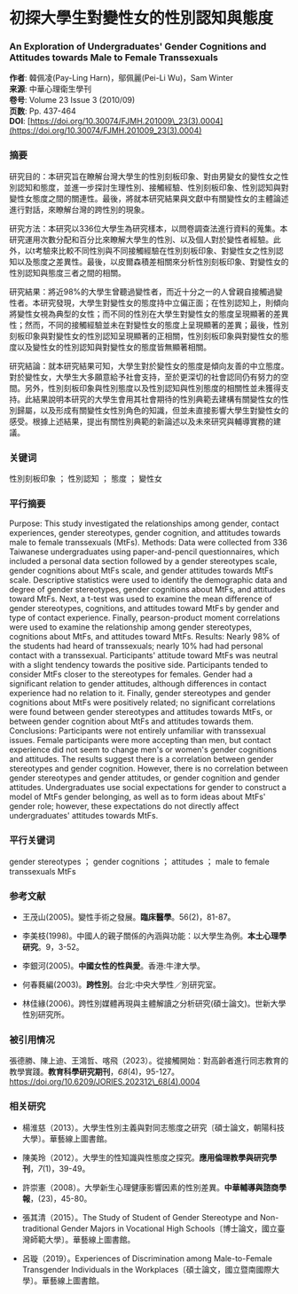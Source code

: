 # 初探大學生對變性女的性別認知與態度

### An Exploration of Undergraduates' Gender Cognitions and Attitudes towards Male to Female Transsexuals

**作者**: 韓佩凌(Pay-Ling Harn)，鄔佩麗(Pei-Li Wu)，Sam Winter  
**来源**: 中華心理衛生學刊  
**卷号**: Volume 23 Issue 3 (2010/09)  
**页数**: Pp. 437-464  
**DOI**: [https://doi.org/10.30074/FJMH.201009\_23(3).0004](https://doi.org/10.30074/FJMH.201009_23(3).0004)

### 摘要

研究目的：本研究旨在瞭解台灣大學生的性別刻板印象、對由男變女的變性女之性別認知和態度，並進一步探討生理性別、接觸經驗、性別刻板印象、性別認知與對變性女態度之間的關連性。最後，將就本研究結果與文獻中有關變性女的主體論述進行對話，來瞭解台灣的跨性別的現象。

研究方法：本研究以336位大學生為研究樣本，以問卷調查法進行資料的蒐集。本研究運用次數分配和百分比來瞭解大學生的性別、以及個人對於變性者經驗。此外，以t考驗來比較不同性別與不同接觸經驗在性別刻板印象、對變性女之性別認知以及態度之差異性。最後，以皮爾森積差相關來分析性別刻板印象、對變性女的性別認知與態度三者之間的相關。

研究結果：將近98%的大學生曾聽過變性者，而近十分之一的人曾親自接觸過變性者。本研究發現，大學生對變性女的態度持中立偏正面；在性別認知上，則傾向將變性女視為典型的女性；而不同的性別在大學生對變性女的態度呈現顯著的差異性；然而，不同的接觸經驗並未在對變性女的態度上呈現顯著的差異；最後，性別刻板印象與對變性女的性別認知呈現顯著的正相關，性別刻板印象與對變性女的態度以及變性女的性別認知與對變性女的態度皆無顯著相關。

研究結論：就本研究結果可知，大學生對於變性女的態度是傾向友善的中立態度。對於變性女，大學生大多願意給予社會支持，至於更深切的社會認同仍有努力的空間。另外，性別刻板印象與性別態度以及性別認知與性別態度的相關性並未獲得支持。此結果說明本研究的大學生會用其社會期待的性別典範去建構有關變性女的性別歸屬，以及形成有關變性女性別角色的知識，但並未直接影響大學生對變性女的感受。根據上述結果，提出有關性別典範的新論述以及未來研究與輔導實務的建議。

### 关键词

性別刻板印象 ； 性別認知 ； 態度 ； 變性女

### 平行摘要

Purpose: This study investigated the relationships among gender, contact experiences, gender stereotypes, gender cognition, and attitudes towards male to female transsexuals (MtFs). Methods: Data were collected from 336 Taiwanese undergraduates using paper-and-pencil questionnaires, which included a personal data section followed by a gender stereotypes scale, gender cognitions about MtFs scale, and gender attitudes towards MtFs scale. Descriptive statistics were used to identify the demographic data and degree of gender stereotypes, gender cognitions about MtFs, and attitudes toward MtFs. Next, a t-test was used to examine the mean difference of gender stereotypes, cognitions, and attitudes toward MtFs by gender and type of contact experience. Finally, pearson-product moment correlations were used to examine the relationship among gender stereotypes, cognitions about MtFs, and attitudes toward MtFs. Results: Nearly 98% of the students had heard of transsexuals; nearly 10% had had personal contact with a transsexual. Participants' attitude toward MtFs was neutral with a slight tendency towards the positive side. Participants tended to consider MtFs closer to the stereotypes for females. Gender had a significant relation to gender attitudes, although differences in contact experience had no relation to it. Finally, gender stereotypes and gender cognitions about MtFs were positively related; no significant correlations were found between gender stereotypes and attitudes towards MtFs, or between gender cognition about MtFs and attitudes towards them. Conclusions: Participants were not entirely unfamiliar with transsexual issues. Female participants were more accepting than men, but contact experience did not seem to change men's or women's gender cognitions and attitudes. The results suggest there is a correlation between gender stereotypes and gender cognition. However, there is no correlation between gender stereotypes and gender attitudes, or gender cognition and gender attitudes. Undergraduates use social expectations for gender to construct a model of MtFs gender belonging, as well as to form ideas about MtFs' gender role; however, these expectations do not directly affect undergraduates' attitudes towards MtFs.

### 平行关键词

gender stereotypes ； gender cognitions ； attitudes ； male to female transsexuals MtFs

### 参考文献

- 王茂山(2005)。變性手術之發展。**臨床醫學**。56(2)，81-87。

- 李美枝(1998)。中國人的親子關係的內涵與功能：以大學生為例。**本土心理學研究**。9，3-52。

- 李銀河(2005)。**中國女性的性與愛**。香港:牛津大學。

- 何春蕤編(2003)。**跨性別**。台北:中央大學性／別研究室。

- 林佳緣(2006)。跨性別媒體再現與主體解讀之分析研究(碩士論文)。世新大學性別研究所。

### 被引用情况

張德勝、陳上迪、王鴻哲、喀飛（2023）。從接觸開始：對高齡者進行同志教育的教學實踐。**教育科學研究期刊**，_68_(4)，95-127。https://doi.org/10.6209/JORIES.202312\_68(4).0004

### 相关研究

- 楊淮慈（2013）。大學生性別主義與對同志態度之研究〔碩士論文，朝陽科技大學〕。華藝線上圖書館。

- 陳美玲（2012）。大學生的性知識與性態度之探究。**應用倫理教學與研究學刊**，_7_(1)，39-49。

- 許崇憲（2008）。大學新生心理健康影響因素的性別差異。**中華輔導與諮商學報**，(23)，45-80。

- 張其清（2015）。The Study of Student of Gender Stereotype and Non-traditional Gender Majors in Vocational High Schools〔博士論文，國立臺灣師範大學〕。華藝線上圖書館。

- 呂璇（2019）。Experiences of Discrimination among Male-to-Female Transgender Individuals in the Workplaces〔碩士論文，國立暨南國際大學〕。華藝線上圖書館。